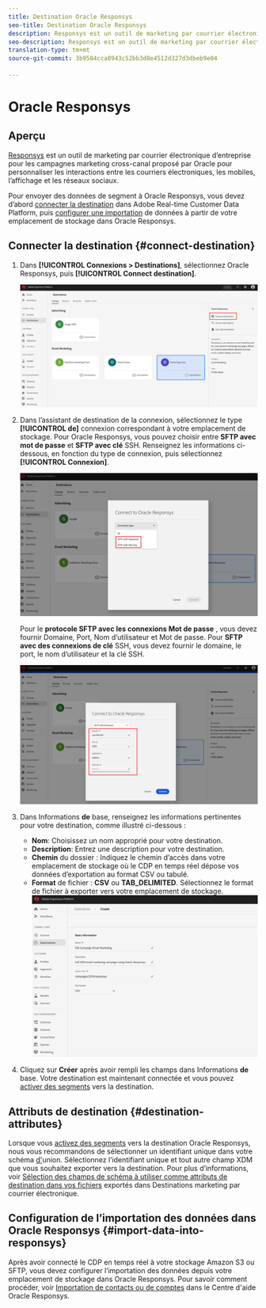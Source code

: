 ```yaml
---
title: Destination Oracle Responsys
seo-title: Destination Oracle Responsys
description: Responsys est un outil de marketing par courrier électronique d’entreprise pour les campagnes marketing cross-canal proposé par Oracle pour personnaliser les interactions entre les courriers électroniques, les mobiles, l’affichage et les réseaux sociaux.
seo-description: Responsys est un outil de marketing par courrier électronique d’entreprise pour les campagnes marketing cross-canal proposé par Oracle pour personnaliser les interactions entre les courriers électroniques, les mobiles, l’affichage et les réseaux sociaux.
translation-type: tm+mt
source-git-commit: 3b9584cca8943c52bb3d8e4512d327d3dbeb9e04

---
```



# Oracle Responsys

## Aperçu

[Responsys](https://www.oracle.com/marketingcloud/products/cross-channel-orchestration/) est un outil de marketing par courrier électronique d’entreprise pour les campagnes marketing cross-canal proposé par Oracle pour personnaliser les interactions entre les courriers électroniques, les mobiles, l’affichage et les réseaux sociaux.

Pour envoyer des données de segment à Oracle Responsys, vous devez d’abord [connecter la destination](#connect-destination) dans Adobe Real-time Customer Data Platform, puis [configurer une importation](#import-data-into-responsys) de données à partir de votre emplacement de stockage dans Oracle Responsys.

## Connecter la destination {#connect-destination}

1. Dans **[!UICONTROL Connexions > Destinations]**, sélectionnez Oracle Responsys, puis **[!UICONTROL Connect destination]**.

   ![Connexion à Responsys](/help/rtcdp/destinations/assets/connect-oracle-responsys.png)

1. Dans l’assistant de destination de la connexion, sélectionnez le type **[!UICONTROL de]** connexion correspondant à votre emplacement de stockage. Pour Oracle Responsys, vous pouvez choisir entre **SFTP avec mot de passe** et **SFTP avec clé** SSH. Renseignez les informations ci-dessous, en fonction du type de connexion, puis sélectionnez **[!UICONTROL Connexion]**.

   ![Assistant Configuration de Responsys](/help/rtcdp/destinations/assets/responsys-wizard.png)

   Pour le **protocole SFTP avec les connexions Mot de passe** , vous devez fournir Domaine, Port, Nom d’utilisateur et Mot de passe.
Pour **SFTP avec des connexions de clé** SSH, vous devez fournir le domaine, le port, le nom d’utilisateur et la clé SSH.

   ![Renseignez les informations de Réponsys.](/help/rtcdp/destinations/assets/responsys-step2.png)

1. Dans Informations **de** base, renseignez les informations pertinentes pour votre destination, comme illustré ci-dessous :
   * **Nom**: Choisissez un nom approprié pour votre destination.
   * **Description**: Entrez une description pour votre destination.
   * **Chemin** du dossier : Indiquez le chemin d’accès dans votre emplacement de stockage où le CDP en temps réel dépose vos données d’exportation au format CSV ou tabulé.
   * **Format** de fichier : **CSV** ou **TAB_DELIMITED**. Sélectionnez le format de fichier à exporter vers votre emplacement de stockage.
   ![Répondre aux informations de base](/help/rtcdp/destinations/assets/responsys-basic-information.png)

1. Cliquez sur **Créer** après avoir rempli les champs dans Informations **de** base. Votre destination est maintenant connectée et vous pouvez [activer des segments](/help/rtcdp/destinations/activate-destinations.md) vers la destination.

## Attributs de destination {#destination-attributes}

Lorsque vous [activez des segments](/help/rtcdp/destinations/activate-destinations.md) vers la destination Oracle Responsys, nous vous recommandons de sélectionner un identifiant unique dans votre schéma [d&#39;](https://www.adobe.io/apis/experienceplatform/home/profile-identity-segmentation/profile-identity-segmentation-services.html#!api-specification/markdown/narrative/technical_overview/unified_profile_architectural_overview/unified_profile_architectural_overview.md)union. Sélectionnez l’identifiant unique et tout autre champ XDM que vous souhaitez exporter vers la destination. Pour plus d’informations, voir [Sélection des champs de schéma à utiliser comme attributs de destination dans vos fichiers](/help/rtcdp/destinations/email-marketing-destinations.md#destination-attributes) exportés dans Destinations marketing par courrier électronique.

## Configuration de l’importation des données dans Oracle Responsys {#import-data-into-responsys}

Après avoir connecté le CDP en temps réel à votre stockage Amazon S3 ou SFTP, vous devez configurer l’importation des données depuis votre emplacement de stockage dans Oracle Responsys. Pour savoir comment procéder, voir [Importation de contacts ou de comptes](https://docs.oracle.com/cloud/latest/marketingcs_gs/OMCEA/Connect_WizardUpload.htm) dans le Centre d&#39;aide Oracle Responsys.
